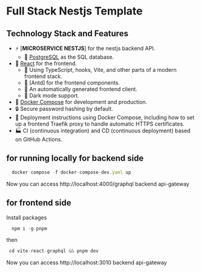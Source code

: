 # Full Stack Nestjs  Template

## Technology Stack and Features

- ⚡ [**MICROSERVICE NESTJS**] for the nestjs backend API.
    - 💾 [PostgreSQL](https://www.postgresql.org) as the SQL database.
- 🚀 [React](https://react.dev) for the frontend.
    - 💃 Using TypeScript, hooks, Vite, and other parts of a modern frontend stack.
    - 🎨 [Antd] for the frontend components.
    - 🤖 An automatically generated frontend client.
    - 🦇 Dark mode support.
- 🐋 [Docker Compose](https://www.docker.com) for development and production.
- 🔒 Secure password hashing by default.
- 🚢 Deployment instructions using Docker Compose, including how to set up a frontend Traefik proxy to handle automatic HTTPS certificates.
- 🏭 CI (continuous integration) and CD (continuous deployment) based on GitHub Actions.

## for running locally for backend side
``` js
  docker compose -f docker-compose-dev.yaml up
```
Now you can access http://localhost:4000/graphql backend api-gateway

## for frontend side 

Install packages 
``` js
  npm i -g pnpm 
```
then 
``` js
 cd vite-react-graphql && pnpm dev
```

Now you can access http://localhost:3010 backend api-gateway

